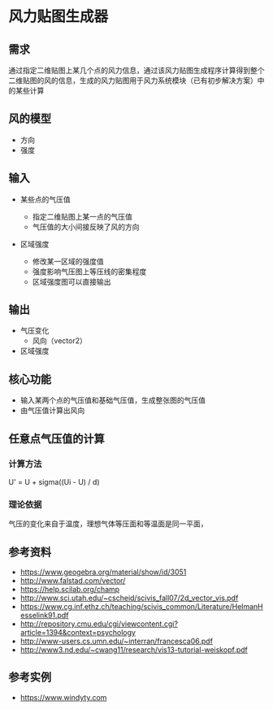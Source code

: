 # 风力贴图生成器

## 需求

通过指定二维贴图上某几个点的风力信息，通过该风力贴图生成程序计算得到整个二维贴图的风的信息，生成的风力贴图用于风力系统模块（已有初步解决方案）中的某些计算

## 风的模型

- 方向
- 强度

## 输入

- 某些点的气压值
    - 指定二维贴图上某一点的气压值
    - 气压值的大小间接反映了风的方向

- 区域强度
    - 修改某一区域的强度值
    - 强度影响气压图上等压线的密集程度
    - 区域强度图可以直接输出
## 输出

- 气压变化
    - 风向（vector2）
- 区域强度

## 核心功能
- 输入某两个点的气压值和基础气压值，生成整张图的气压值
- 由气压值计算出风向

## 任意点气压值的计算
### 计算方法

U' = U + sigma((Ui - U) / d)

### 理论依据

气压的变化来自于温度，理想气体等压面和等温面是同一平面，
    
## 参考资料
- https://www.geogebra.org/material/show/id/3051
- http://www.falstad.com/vector/
- https://help.scilab.org/champ
- http://www.sci.utah.edu/~cscheid/scivis_fall07/2d_vector_vis.pdf
- https://www.cg.inf.ethz.ch/teaching/scivis_common/Literature/HelmanHesselink91.pdf
- http://repository.cmu.edu/cgi/viewcontent.cgi?article=1394&context=psychology
- http://www-users.cs.umn.edu/~interran/francesca06.pdf
- http://www3.nd.edu/~cwang11/research/vis13-tutorial-weiskopf.pdf

## 参考实例
- https://www.windyty.com
